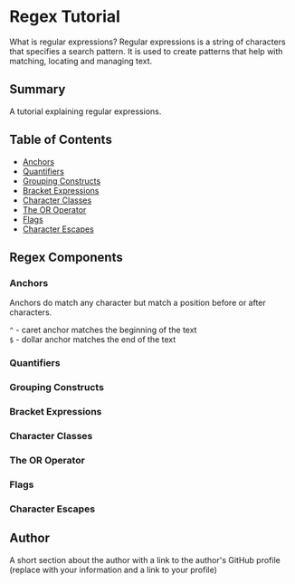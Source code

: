 # Regex Tutorial

What is regular expressions? Regular expressions is a string of characters that specifies a search pattern. It is used to create patterns that help with matching, locating and managing text. 

## Summary

A tutorial explaining regular expressions.

## Table of Contents

- [Anchors](#anchors)
- [Quantifiers](#quantifiers)
- [Grouping Constructs](#grouping-constructs)
- [Bracket Expressions](#bracket-expressions)
- [Character Classes](#character-classes)
- [The OR Operator](#the-or-operator)
- [Flags](#flags)
- [Character Escapes](#character-escapes)

## Regex Components

### Anchors

Anchors do match any character but match a position before or after characters. 

`^` - caret anchor matches the beginning of the text <br>
`$` - dollar anchor matches the end of the text

### Quantifiers

### Grouping Constructs

### Bracket Expressions

### Character Classes

### The OR Operator

### Flags

### Character Escapes

## Author

A short section about the author with a link to the author's GitHub profile (replace with your information and a link to your profile)
